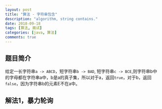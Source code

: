 ```yaml
---
layout: post
title: "算法 - 字符串包含"
description: "algorithm, string contains."
date: 2018-09-18
tags: [算法, 面试]
categories: [java, 算法]
comments: true
---
```


## 题目简介
给定一长字符串`a -> ABCD`，短字符串`b -> BAD`, 短字符串`c -> BCE`,则字符串b中的字母都在字符串a中，b是a的真子集，所以对于a，返回`true`，对于b，返回`false`，因为字符串b的元素E不在a中。  

## 解法1，暴力轮询
